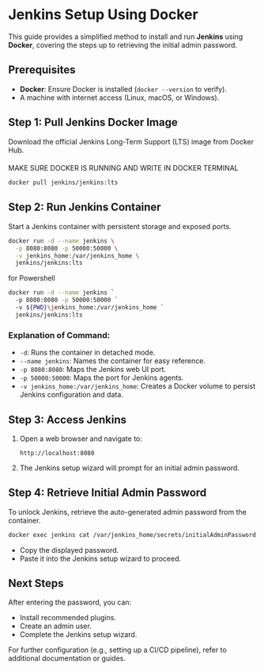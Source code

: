 # Jenkins Setup Using Docker

This guide provides a simplified method to install and run **Jenkins** using **Docker**, covering the steps up to retrieving the initial admin password.

## Prerequisites

- **Docker**: Ensure Docker is installed (`docker --version` to verify).
- A machine with internet access (Linux, macOS, or Windows).

## Step 1: Pull Jenkins Docker Image

Download the official Jenkins Long-Term Support (LTS) image from Docker Hub.
####
MAKE SURE DOCKER IS RUNNING AND WRITE IN DOCKER TERMINAL
```bash
docker pull jenkins/jenkins:lts
```

## Step 2: Run Jenkins Container

Start a Jenkins container with persistent storage and exposed ports.

```bash
docker run -d --name jenkins \
  -p 8080:8080 -p 50000:50000 \
  -v jenkins_home:/var/jenkins_home \
  jenkins/jenkins:lts
```

for Powershell

```bash
docker run -d --name jenkins `
  -p 8080:8080 -p 50000:50000 `
  -v ${PWD}\jenkins_home:/var/jenkins_home `
  jenkins/jenkins:lts

```

### Explanation of Command:

- `-d`: Runs the container in detached mode.
- `--name jenkins`: Names the container for easy reference.
- `-p 8080:8080`: Maps the Jenkins web UI port.
- `-p 50000:50000`: Maps the port for Jenkins agents.
- `-v jenkins_home:/var/jenkins_home`: Creates a Docker volume to persist Jenkins configuration and data.

## Step 3: Access Jenkins

1. Open a web browser and navigate to:
   ```
   http://localhost:8080
   ```
2. The Jenkins setup wizard will prompt for an initial admin password.

## Step 4: Retrieve Initial Admin Password

To unlock Jenkins, retrieve the auto-generated admin password from the container.

```bash
docker exec jenkins cat /var/jenkins_home/secrets/initialAdminPassword
```

- Copy the displayed password.
- Paste it into the Jenkins setup wizard to proceed.

## Next Steps

After entering the password, you can:

- Install recommended plugins.
- Create an admin user.
- Complete the Jenkins setup wizard.

For further configuration (e.g., setting up a CI/CD pipeline), refer to additional documentation or guides.
